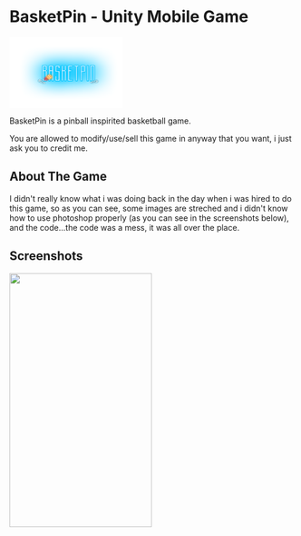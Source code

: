 # BasketPin - Unity Mobile Game
<div>
  <img width="200" height="125" align="center" src="https://github.com/KaganAyten/BasketPin/blob/main/Basketpin/Assets/UIElements/basketpin.png">
  <p>BasketPin is a pinball inspirited basketball game.</p>
  <p>You are allowed to modify/use/sell this game in anyway that you want, i just ask you to credit me.<p>
</div>


## About The Game

I didn't really know what i was doing back in the day when i was hired to do this game, so as you can see, some images are streched and i
didn't know how to use photoshop properly (as you can see in the screenshots below), and the code...the code was a mess, it was all 
over the place.

## Screenshots

<div>
  <img width="251" height="447" align="left" src="https://github.com/NicolasPCouts/FlappyBird-Unity2017/blob/master/screenshots/Screenshot_20180710-001753.png">
</div>
